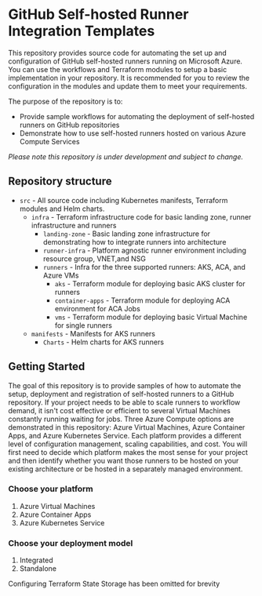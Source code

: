 # GitHub Self-hosted Runner Integration Templates

This repository provides source code for automating the set up and configuration of GitHub self-hosted runners running on Microsoft Azure. You can use the workflows and Terraform modules to setup a basic implementation in your repository. It is recommended for you to review the configuration in the modules and update them to meet your requirements. 

The purpose of the repository is to:

- Provide sample workflows for automating the deployment of self-hosted runners on GitHub repositories
- Demonstrate how to use self-hosted runners hosted on various Azure Compute Services

_Please note this repository is under development and subject to change._

## Repository structure

- `src` - All source code including Kubernetes manifests, Terraform modules and Helm charts.
  - `infra` - Terraform infrastructure code for basic landing zone, runner infrastructure and runners
    - `landing-zone` - Basic landing zone infrastructure for demonstrating how to integrate runners into architecture
    - `runner-infra` - Platform agnostic runner environment including resource group, VNET,and NSG
    - `runners` - Infra for the three supported runners: AKS, ACA, and Azure VMs
      - `aks` - Terraform module for deploying basic AKS cluster for runners
      - `container-apps` - Terraform module for deploying ACA environment for ACA Jobs
      - `vms` - Terraform module for deploying basic Virtual Machine for single runners
  - `manifests` - Manifests for AKS runners
    - `Charts` - Helm charts for AKS runners

## Getting Started
The goal of this repository is to provide samples of how to automate the setup, deployment and registration of self-hosted runners to a GitHub repository. If your project needs to be able to scale runners to workflow demand, it isn't cost effective or efficient to several Virtual Machines constantly running waiting for jobs. Three Azure Compute options are demonstrated in this repository: Azure Virtual Machines, Azure Container Apps, and Azure Kubernetes Service. Each platform provides a different level of configuration management, scaling capabilities, and cost. You will first need to decide which platform makes the most sense for your project and then identify whether you want those runners to be hosted on your existing architecture or be hosted in a separately managed environment.  

### Choose your platform
1. Azure Virtual Machines
2. Azure Container Apps
3. Azure Kubernetes Service

### Choose your deployment model
1. Integrated
2. Standalone

Configuring Terraform State Storage has been omitted for brevity

